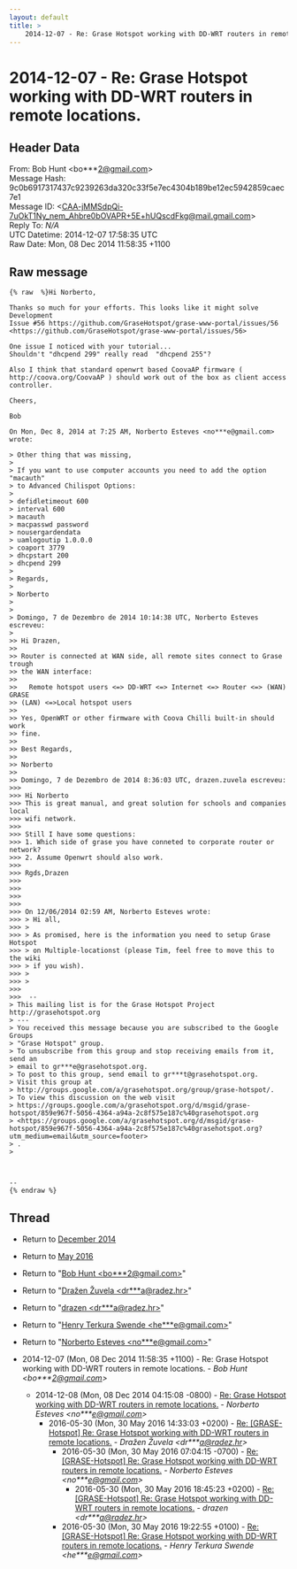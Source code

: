 ```yaml
---
layout: default
title: >
    2014-12-07 - Re: Grase Hotspot working with DD-WRT routers in remote locations.
---
```


# 2014-12-07 - Re: Grase Hotspot working with DD-WRT routers in remote locations.

## Header Data

From: Bob Hunt \<bo***2@gmail.com\><br>
Message Hash: 9c0b6917317437c9239263da320c33f5e7ec4304b189be12ec5942859caec7e1<br>
Message ID: \<CAA-jMMSdpQi-7uOkT1Ny_nem_Ahbre0bOVAPR+5E+hUQscdFkg@mail.gmail.com\><br>
Reply To: _N/A_<br>
UTC Datetime: 2014-12-07 17:58:35 UTC<br>
Raw Date: Mon, 08 Dec 2014 11:58:35 +1100<br>

## Raw message

```
{% raw  %}Hi Norberto,

Thanks so much for your efforts. This looks like it might solve Development
Issue #56 https://github.com/GraseHotspot/grase-www-portal/issues/56
<https://github.com/GraseHotspot/grase-www-portal/issues/56>

One issue I noticed with your tutorial...
Shouldn't "dhcpend 299" really read  "dhcpend 255"?

Also I think that standard openwrt based CoovaAP firmware (
http://coova.org/CoovaAP ) should work out of the box as client access
controller.

Cheers,

Bob

On Mon, Dec 8, 2014 at 7:25 AM, Norberto Esteves <no***e@gmail.com>
wrote:

> Other thing that was missing,
>
> If you want to use computer accounts you need to add the option "macauth"
> to Advanced Chilispot Options:
>
> defidletimeout 600
> interval 600
> macauth
> macpasswd password
> nousergardendata
> uamlogoutip 1.0.0.0
> coaport 3779
> dhcpstart 200
> dhcpend 299
>
> Regards,
>
> Norberto
>
>
> Domingo, 7 de Dezembro de 2014 10:14:38 UTC, Norberto Esteves escreveu:
>
>> Hi Drazen,
>>
>> Router is connected at WAN side, all remote sites connect to Grase trough
>> the WAN interface:
>>
>>   Remote hotspot users <=> DD-WRT <=> Internet <=> Router <=> (WAN) GRASE
>> (LAN) <=>Local hotspot users
>>
>> Yes, OpenWRT or other firmware with Coova Chilli built-in should work
>> fine.
>>
>> Best Regards,
>>
>> Norberto
>>
>> Domingo, 7 de Dezembro de 2014 8:36:03 UTC, drazen.zuvela escreveu:
>>>
>>> Hi Norberto
>>> This is great manual, and great solution for schools and companies local
>>> wifi network.
>>>
>>> Still I have some questions:
>>> 1. Which side of grase you have conneted to corporate router or network?
>>> 2. Assume Openwrt should also work.
>>>
>>> Rgds,Drazen
>>>
>>>
>>>
>>>
>>> On 12/06/2014 02:59 AM, Norberto Esteves wrote:
>>> > Hi all,
>>> >
>>> > As promised, here is the information you need to setup Grase Hotspot
>>> > on Multiple-locationst (please Tim, feel free to move this to the wiki
>>> > if you wish).
>>> >
>>> >
>>>
>>>  --
> This mailing list is for the Grase Hotspot Project http://grasehotspot.org
> ---
> You received this message because you are subscribed to the Google Groups
> "Grase Hotspot" group.
> To unsubscribe from this group and stop receiving emails from it, send an
> email to gr***e@grasehotspot.org.
> To post to this group, send email to gr***t@grasehotspot.org.
> Visit this group at
> http://groups.google.com/a/grasehotspot.org/group/grase-hotspot/.
> To view this discussion on the web visit
> https://groups.google.com/a/grasehotspot.org/d/msgid/grase-hotspot/859e967f-5056-4364-a94a-2c8f575e187c%40grasehotspot.org
> <https://groups.google.com/a/grasehotspot.org/d/msgid/grase-hotspot/859e967f-5056-4364-a94a-2c8f575e187c%40grasehotspot.org?utm_medium=email&utm_source=footer>
> .
>



--
{% endraw %}
```

## Thread

+ Return to [December 2014](/archive/2014/12)
+ Return to [May 2016](/archive/2016/05)

+ Return to "[Bob Hunt <bo***2<span>@</span>gmail.com>](/authors/bo___2_at_gmail_com)"
+ Return to "[Dražen Žuvela <dr***a<span>@</span>radez.hr>](/authors/dr___a_at_radez_hr)"
+ Return to "[drazen <dr***a<span>@</span>radez.hr>](/authors/dr___a_at_radez_hr)"
+ Return to "[Henry Terkura Swende <he***e<span>@</span>gmail.com>](/authors/he___e_at_gmail_com)"
+ Return to "[Norberto Esteves <no***e<span>@</span>gmail.com>](/authors/no___e_at_gmail_com)"

+ 2014-12-07 (Mon, 08 Dec 2014 11:58:35 +1100) - Re: Grase Hotspot working with DD-WRT routers in remote locations. - _Bob Hunt \<bo***2@gmail.com\>_
  + 2014-12-08 (Mon, 08 Dec 2014 04:15:08 -0800) - [Re: Grase Hotspot working with DD-WRT routers in remote locations.](/archive/2014/12/35e9731ab2d37824a3253e264d101416d42bc7b17fe4aaec4d58c25ff4a55ac7) - _Norberto Esteves \<no***e@gmail.com\>_
    + 2016-05-30 (Mon, 30 May 2016 14:33:03 +0200) - [Re: [GRASE-Hotspot] Re: Grase Hotspot working with DD-WRT routers in remote locations.](/archive/2016/05/301ca0c007deb0adc1f40e7e2c43f23b08007ae61d6b08413eb7152579e12161) - _Dražen Žuvela \<dr***a@radez.hr\>_
      + 2016-05-30 (Mon, 30 May 2016 07:04:15 -0700) - [Re: [GRASE-Hotspot] Re: Grase Hotspot working with DD-WRT routers in remote locations.](/archive/2016/05/7a44937084dc75fe7e6f9b3753094bcc0e4bc928bdb375465efe35a6b61698f6) - _Norberto Esteves \<no***e@gmail.com\>_
        + 2016-05-30 (Mon, 30 May 2016 18:45:23 +0200) - [Re: [GRASE-Hotspot] Re: Grase Hotspot working with DD-WRT routers in remote locations.](/archive/2016/05/4505badec3fe395ee791148813a45f3d081ace2414b9d16260086c0098f0f218) - _drazen \<dr***a@radez.hr\>_
      + 2016-05-30 (Mon, 30 May 2016 19:22:55 +0100) - [Re: [GRASE-Hotspot] Re: Grase Hotspot working with DD-WRT routers in remote locations.](/archive/2016/05/43cffad58863f32562397b1d711dcd5a925815891407b563e083f3c6ed1677ea) - _Henry Terkura Swende \<he***e@gmail.com\>_

